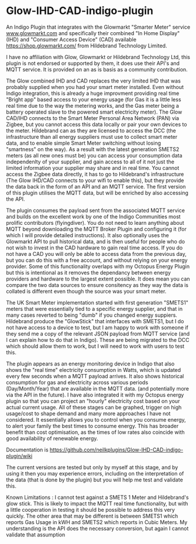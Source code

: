 # Glow-IHD-CAD-indigo-plugin
 An Indigo Plugin that integrates with the Glowmarkt "Smarter Meter" service www.glowmarkt.com and specifically their combined "In Home Display" (IHD) and "Consumer Access Device" (CAD) available https://shop.glowmarkt.com/ from Hildebrand Technology Limited.
 
 I have no affiliation with Glow, Glowmarkt or Hildebrand Technology Ltd, this plugin is not endorsed or supported by them, it does use their API's and MQTT service.  It is provided on an as is basis as a community contribution.
 
The Glow combined IHD and CAD replaces the very limited IHD that was probably supplied when you had your smart meter installed.  Even without Indigo integration, this is already a huge improvment providing real time "Bright app" based access to your energy usage (for Gas it is a little less real time due to the way the metering works, and the Gas meter being a battery operated slave to the powered smart electricity meter).  The Glow CAD/IHD connects to the Smart Meter Personal Area Network (PAN) via Zigbee, but you cannot access this data locally or pair your own devices to the meter.  Hildebrand can as they are licensed to access the DCC (the infrastructure than all energy suppliers must use to collect smart meter data, and to enable simple Smart Meter switching without losing "smartness" on the way).  As a result with the latest generation SMETS2 meters (as all new ones must be) you can access your consumption data independenlty of your supplier, and gain access to all of it not just the limited information your supplier may share and in real time.  You cannot access the Zigbee data directly, it has to go to Hildebrand's infrastructure (The Glow IHD/CAD connects to your wifi to enable this), but they provide the data back in the form of an API and an MQTT service.  The first version of this plugin utilises the MQTT data, but will be enriched by also accessing the API.
 
The plugin consumes the payload sent from the associated MQTT service and builds on the excellent work by one of the Indigo Communities most prolific contributors (flyingdiver).  You do not need to learn anything about MQTT beyond downloading the MQTT Broker Plugin and configuring it (for which I will provide detailed instructions).  It also optionally uses the Glowmarkt API to pull historical data, and is then useful for people who do not wish to invest in the CAD hardware to gain real time access.  If you do not have a CAD you will only be able to access data from the previous day, but you can do this with a free account, and without relying on your energy provider.  Some of this functionality overlaps with my Octopus Energy Plugin but this is intentional as it removes the dependancy between energy providers and hardware to the largest extent possible.  It does mean you can compare the two data sources to ensure consitency as they way the data is collated is different even though the source was your smart meter.
 
 The UK Smart Meter implementation started with first generation "SMETS1" meters that were essentially tied to a specific energy supplier, and that in many cases reverted to being "dumb" if you changed energy suppiers.  Hildebrand produce the "GlowStick" that interfaces with SMETS1, but I do not have access to a device to test, but I am happy to work with someone if they send me a copy of the relevant JSON payload from MQTT service (and I can explain how to do that in Indigo).  These are being migrated to the DCC which should allow them to work, but I will need to work with users to test this.
 
The plugin appears as an energy monitoring device in Indigo that also shows the "real time" electricity consumption in Watts, which is updated every few seconds when a MQTT payload arrives.  It also shows historical consumption for gas and electricity across various periods (Day/Month/Year) that are available in the MQTT data. (and potentially more via the API in the future).  I have also integrated it with my Octopus energy plugin so that you can project an "hourly" electricity cost based on your actual current usage.  All of these stages can be graphed, trigger on high usage/cost to shape demand and many more approaches I have not considered.  It essentially allows you to control when you consume energy, to alert your family the best times to consume energy.  This has broader benefit than cost optimisation, as the times of low rates also coincide with good availability of renewable energy.

Documentation is https://github.com/neilkplugins/Glow-IHD-CAD-indigo-plugin/wiki

The current versions are tested but only by myself at this stage, and by using it then you may experience errors, including on the interpretation of the data (that is done by the plugin) but you will help me test and validate this.

Known Limitations :  I cannot test against a SMETS 1 Meter and Hildebrand's glow stick.  This is likely to impact the MQTT real time functionality, but with a little cooperation in testing it should be possible to address this very quickly.  The other area that may be different is between SMETS1 which reports Gas Usage in kWH and SMETS2 which reports in Cubic Meters.  My understanding is the API does the necessary conversion, but again I cannot validate that assumption
